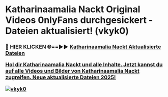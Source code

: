 # Katharinaamalia Nackt Original Videos 0nlyFans durchgesickert - Dateien aktualisiert! (vkyk0)

<h3>🔴 HIER KLICKEN 🌐==►► <a href="https://tinyurl.com/h6vf6nb8" rel="nofollow">Katharinaamalia Nackt Aktualisierte Dateien

Hol dir Katharinaamalia Nackt und alle Inhalte. Jetzt kannst du auf alle Videos und Bilder von Katharinaamalia Nackt zugreifen. Neue aktualisierte Dateien 2025!

[![vkyk0](https://i.imgur.com/sD4kR3V.gif)](https://tinyurl.com/h6vf6nb8)
